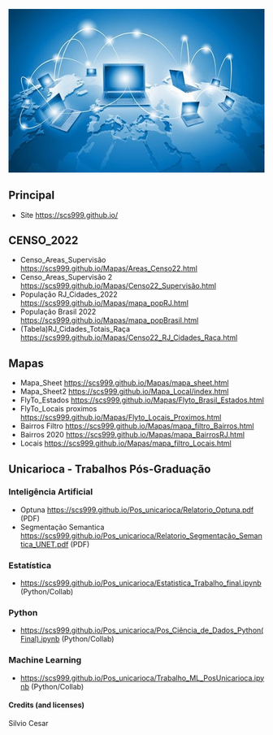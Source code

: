 ![Preview](Img_03.jpg)
## Principal
- Site https://scs999.github.io/
## CENSO_2022
- Censo_Areas_Supervisão https://scs999.github.io/Mapas/Areas_Censo22.html
- Censo_Areas_Supervisão 2 https://scs999.github.io/Mapas/Censo22_Supervisão.html
- População RJ_Cidades_2022 https://scs999.github.io/Mapas/mapa_popRJ.html
- População Brasil 2022 https://scs999.github.io/Mapas/mapa_popBrasil.html
- (Tabela)RJ_Cidades_Totais_Raça https://scs999.github.io/Mapas/Censo22_RJ_Cidades_Raca.html
## Mapas
- Mapa_Sheet https://scs999.github.io/Mapas/mapa_sheet.html
- Mapa_Sheet2 https://scs999.github.io/Mapa_Local/index.html
- FlyTo_Estados https://scs999.github.io/Mapas/Flyto_Brasil_Estados.html
- FlyTo_Locais proximos https://scs999.github.io/Mapas/Flyto_Locais_Proximos.html
- Bairros Filtro https://scs999.github.io/Mapas/mapa_filtro_Bairros.html
- Bairros 2020 https://scs999.github.io/Mapas/mapa_BairrosRJ.html
- Locais https://scs999.github.io/Mapas/mapa_filtro_Locais.html
## Unicarioca - Trabalhos Pós-Graduação
### Inteligência Artificial
- Optuna https://scs999.github.io/Pos_unicarioca/Relatorio_Optuna.pdf  (PDF)
- Segmentação Semantica https://scs999.github.io/Pos_unicarioca/Relatorio_Segmentação_Semantica_UNET.pdf (PDF)
### Estatística
- https://scs999.github.io/Pos_unicarioca/Estatistica_Trabalho_final.ipynb (Python/Collab)
### Python
- https://scs999.github.io/Pos_unicarioca/Pos_Ciência_de_Dados_Python(Final).ipynb (Python/Collab)
### Machine Learning
- https://scs999.github.io/Pos_unicarioca/Trabalho_ML_PosUnicarioca.ipynb (Python/Collab)
#### Credits (and licenses)
Silvio Cesar
